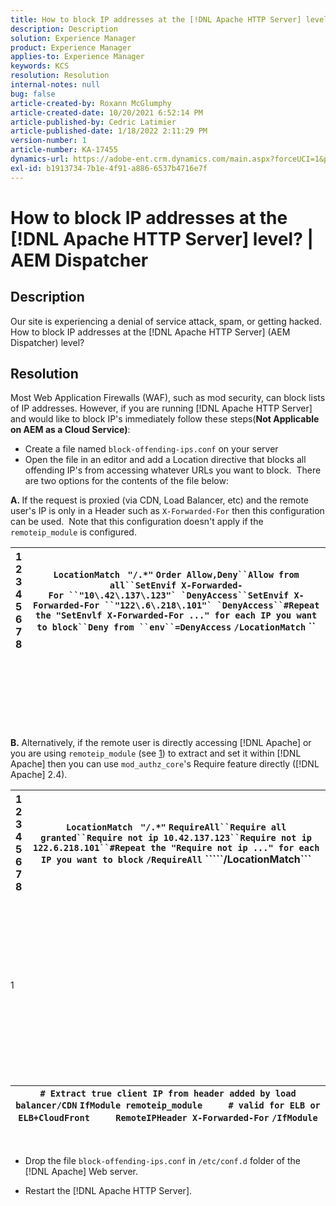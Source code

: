 ```yaml
---
title: How to block IP addresses at the [!DNL Apache HTTP Server] level? | AEM Dispatcher
description: Description
solution: Experience Manager
product: Experience Manager
applies-to: Experience Manager
keywords: KCS
resolution: Resolution
internal-notes: null
bug: false
article-created-by: Roxann McGlumphy
article-created-date: 10/20/2021 6:52:14 PM
article-published-by: Cedric Latimier
article-published-date: 1/18/2022 2:11:29 PM
version-number: 1
article-number: KA-17455
dynamics-url: https://adobe-ent.crm.dynamics.com/main.aspx?forceUCI=1&pagetype=entityrecord&etn=knowledgearticle&id=448e02d5-d631-ec11-b6e5-000d3a5ba97a
exl-id: b1913734-7b1e-4f91-a886-6537b4716e7f
---
```

# How to block IP addresses at the [!DNL Apache HTTP Server] level? | AEM Dispatcher

## Description


Our site is experiencing a denial of service attack, spam, or getting hacked. How to block IP addresses at the [!DNL Apache HTTP Server] (AEM Dispatcher) level?


## Resolution


Most Web Application Firewalls (WAF), such as mod security, can block lists of IP addresses. However, if you are running [!DNL Apache HTTP Server] and would like to block IP's immediately follow these steps(<b>Not Applicable on AEM as a Cloud Service)</b>:

- Create a file named `block-offending-ips.conf` on your server
- Open the file in an editor and add a Location directive that blocks all offending IP's from accessing whatever URLs you want to block.  There are two options for the contents of the file below:


<b>A. </b>If the request is proxied (via CDN, Load Balancer, etc) and the remote user's IP is only in a Header such as `X-Forwarded-For` then this configuration can be used.  Note that this configuration doesn't apply if the `remoteip_module` is configured.


| 1<br>  2<br>  3<br>  4<br>  5<br>  6<br>  7<br>  8 | `LocationMatch ` `"/.*"` ```Order Allow,Deny``Allow from all``SetEnvif X-Forwarded-For ``"10\.42\.137\.123"` `DenyAccess``SetEnvif X-Forwarded-For ``"122\.6\.218\.101"` `DenyAccess``#Repeat the "SetEnvlf X-Forwarded-For ..." for each IP you want to block``Deny from ``env``=DenyAccess``` `/LocationMatch` &grave;&grave; |
| --- | --- |

<br><br><br><br><br> <br><br>
<b>B. </b>Alternatively, if the remote user is directly accessing [!DNL Apache] or you are using `remoteip_module` (see [1](https://helpx.adobe.com/experience-manager/kb/block-ips-apache-http-server.html#remoteip_module)) to extract and set it within [!DNL Apache] then you can use `mod_authz_core`'s Require feature directly ([!DNL Apache] 2.4).


| 1<br>  2<br>  3<br>  4<br>  5<br>  6<br>  7<br>  8 | `LocationMatch ` `"/.*"` ```RequireAll``Require all granted``Require not ip 10.42.137.123``Require not ip 122.6.218.101``#Repeat the "Require not ip ..." for each IP you want to block``` `/RequireAll` &grave;&grave;&grave;&grave;&grave;/LocationMatch&grave;&grave;&grave; |
| --- | --- |

<br><br><br><br><br> <br><br>
1
<br><br><br><br><br> <br><br><br><br>

| `# Extract true client IP from header added by load balancer/CDN` `IfModule remoteip_module` `    ` `# valid for ELB or ELB+CloudFront` `    ` `RemoteIPHeader X-Forwarded-For` ```/IfModule``` |
| --- |

 
- Drop the file `block-offending-ips.conf` in `/etc/conf.d` folder of the [!DNL Apache] Web server.


- Restart the [!DNL Apache HTTP Server].

